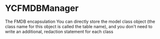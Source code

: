 # YCFMDBManager
The FMDB encapsulation You can directly store the model class object (the class name for this object is called the table name), and you don't need to write an additional, redaction statement for each class
